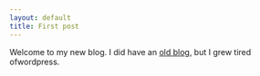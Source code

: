 ```yaml
---
layout: default
title: First post
---
```


Welcome to my new blog.
I did have an [old blog](https://hoj201.wordpress.com/), but I grew tired ofwordpress.
